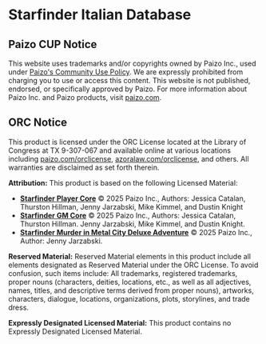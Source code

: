 # Starfinder Italian Database

## Paizo CUP Notice

This website uses trademarks and/or copyrights owned by Paizo Inc., used under
[Paizo's Community Use Policy](https://paizo.com/licenses/communityuse). We are
expressly prohibited from charging you to use or access this content. This
website is not published, endorsed, or specifically approved by Paizo. For more
information about Paizo Inc. and Paizo products, visit
[paizo.com](https://paizo.com/).

## ORC Notice

This product is licensed under the ORC License located at the Library of
Congress at TX 9-307-067 and available online at various locations including
[paizo.com/orclicense](https://paizo.com/orclicense),
[azoralaw.com/orclicense](https://azoralaw.com/orclicense), and others. All
warranties are disclaimed as set forth therein.

**Attribution:** This product is based on the following Licensed Material:

- [**Starfinder Player Core**](https://paizo.com/products/btq09jzb) © 2025
  Paizo Inc., Authors: Jessica Catalan, Thurston Hillman, Jenny Jarzabski, Mike
  Kimmel, and Dustin Knight
- [**Starfinder GM Core**](https://paizo.com/products/btq0bt09) © 2025 Paizo
  Inc., Authors: Jessica Catalan, Thurston Hillman. Jenny Jarzabski, Mike
  Kimmel, and Dustin Knight.
- [**Starfinder Murder in Metal City Deluxe Adventure**](https://paizo.com/products/btq09jzk)
  © 2025 Paizo Inc., Author: Jenny Jarzabski.

**Reserved Material:** Reserved Material elements in this product include all
elements designated as Reserved Material under the ORC License. To avoid
confusion, such items include: All trademarks, registered trademarks, proper
nouns (characters, deities, locations, etc., as well as all adjectives, names,
titles, and descriptive terms derived from proper nouns), artworks, characters,
dialogue, locations, organizations, plots, storylines, and trade dress.

**Expressly Designated Licensed Material:** This product contains no Expressly
Designated Licensed Material.
